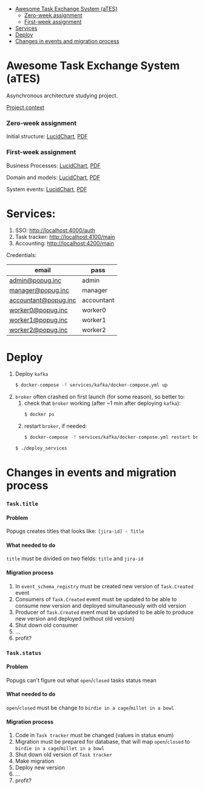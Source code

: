 - [Awesome Task Exchange System (aTES)](#awesome-task-exchange-system-ates)
  - [Zero-week assignment](#zero-week-assignment)
  - [First-week assignment](#first-week-assignment)
- [Services](#services)
- [Deploy](#deploy)
- [Changes in events and migration process](#changes-in-events-and-migration-process)


# Awesome Task Exchange System (aTES)
Asynchronous architecture studying project. 

[Project context](project_context.md)

### Zero-week assignment

Initial structure: 
[LucidChart](https://lucid.app/documents/view/b3919363-cf69-470f-bb46-f2229c9ccd6f), 
[PDF](https://lucid.app/publicSegments/view/421a9716-0348-4857-9402-c1bf85752616)

### First-week assignment

Business Processes:
[LucidChart](https://lucid.app/documents/view/4102b273-196c-4bd6-9fc7-8c9a7124cdfc),
[PDF](https://lucid.app/publicSegments/view/e4db93e3-bd29-4d11-b0d2-8f7b89c74560)

Domain and models:
[LucidChart](https://lucid.app/documents/view/610aaa29-c45a-4859-a3e0-b9c70ededb16),
[PDF](https://lucid.app/publicSegments/view/0e03c16c-2b54-4f75-b75c-92a5b53703e0)

System events: 
[LucidChart](https://lucid.app/lucidchart/ccc953ce-c152-4de4-9aad-cd5012c8bff0/view),
[PDF](https://lucid.app/publicSegments/view/1a54150b-468a-432e-985c-b39e8a51cb11)


# Services:
1. SSO: [http://localhost:4000/auth](http://localhost:4000/auth)
2. Task tracker: [http://localhost:4100/main](http://localhost:4100/main)
2. Accounting: [http://localhost:4200/main](http://localhost:4200/main)

Credentials:

| email                 | pass        |
| --------------------- | ----------- |
| admin@popug.inc       | admin       |
| manager@popug.inc     | manager     |
| accountant@popug.inc  | accountant  |
| worker0@popug.inc     | worker0     |
| worker1@popug.inc     | worker1     |
| worker2@popug.inc     | worker2     |


# Deploy

1. Deploy `kafka`
   ```bash
   $ docker-compose -f services/kafka/docker-compose.yml up
   ```
2. `broker` often crashed on first launch (for some reason), so better to:
   1. check that `broker` working (after ~1 min after deploying `kafka`):
      ```bash
      $ docker ps
      ```
   2. restart `broker`, if needed:
      ```bash
      $ docker-compose -f services/kafka/docker-compose.yml restart broker
      ```
   ```bash
   $ ./deploy_services
   ```
   

# Changes in events and migration process

### `Task.title`

#### Problem

Popugs creates titles that looks like: `[jira-id] - Title`

#### What needed to do

`title` must be divided on two fields: `title` and `jira-id`

#### Migration process

1. In `event_schema_registry` must be created new version 
of `Task.Created` event
2. Consumers of `Task.Created` event must be updated to be able to 
consume new version and deployed simultaneously with old version
3. Producer of `Task.Created` event must be updated to be able to 
produce new version and deployed (without old version)
4. Shut down old consumer
5. ...
6. profit?


### `Task.status`

#### Problem

Popugs can't figure out what `open`/`closed` tasks status mean

#### What needed to do

`open`/`closed` must be change to `birdie in a cage`/`millet in a bowl`

#### Migration process

1. Code in `Task tracker` must be changed (values in status enum)
2. Migration must be prepared for database, that will map `open`/`closed` to `birdie in a cage`/`millet in a bowl`
3. Shut down old version of `Task tracker`
4. Make migration
5. Deploy new version
6. ...
7. profit?